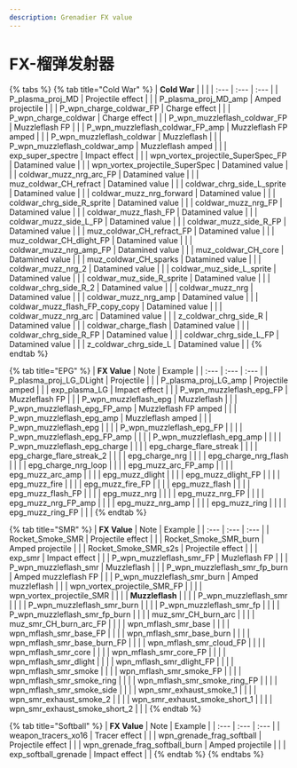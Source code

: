 ```yaml
---
description: Grenadier FX value
---
```


# FX-榴弹发射器

{% tabs %}
{% tab title="Cold War" %}
| **Cold War** |  |  |
| :--- | :--- | :--- |
| P\_plasma\_proj\_MD | Projectile effect |  |
| P\_plasma\_proj\_MD\_amp | Amped projectile |  |
| P\_wpn\_charge\_coldwar\_FP | Charge effect |  |
| P\_wpn\_charge\_coldwar | Charge effect |  |
| P\_wpn\_muzzleflash\_coldwar\_FP | Muzzleflash FP |  |
| P\_wpn\_muzzleflash\_coldwar\_FP\_amp | Muzzleflash FP amped |  |
| P\_wpn\_muzzleflash\_coldwar | Muzzleflash |  |
| P\_wpn\_muzzleflash\_coldwar\_amp | Muzzleflash amped |  |
| exp\_super\_spectre | Impact effect |  |
| wpn\_vortex\_projectile\_SuperSpec\_FP | Datamined value |  |
| wpn\_vortex\_projectile\_SuperSpec | Datamined value |  |
| coldwar\_muzz\_nrg\_arc\_FP | Datamined value |  |
| muz\_coldwar\_CH\_refract | Datamined value |  |
| coldwar\_chrg\_side\_L\_sprite | Datamined value |  |
| coldwar\_muzz\_nrg\_forward | Datamined value |  |
| coldwar\_chrg\_side\_R\_sprite | Datamined value |  |
| coldwar\_muzz\_nrg\_FP | Datamined value |  |
| coldwar\_muzz\_flash\_FP | Datamined value |  |
| coldwar\_muzz\_side\_L\_FP | Datamined value |  |
| coldwar\_muzz\_side\_R\_FP | Datamined value |  |
| muz\_coldwar\_CH\_refract\_FP | Datamined value |  |
| muz\_coldwar\_CH\_dlight\_FP | Datamined value |  |
| coldwar\_muzz\_nrg\_amp\_FP | Datamined value |  |
| muz\_coldwar\_CH\_core | Datamined value |  |
| muz\_coldwar\_CH\_sparks | Datamined value |  |
| coldwar\_muzz\_nrg\_2 | Datamined value |  |
| coldwar\_muz\_side\_L\_sprite | Datamined value |  |
| coldwar\_muz\_side\_R\_sprite | Datamined value |  |
| coldwar\_chrg\_side\_R\_2 | Datamined value |  |
| coldwar\_muzz\_nrg | Datamined value |  |
| coldwar\_muzz\_nrg\_amp | Datamined value |  |
| coldwar\_muzz\_flash\_FP\_copy\_copy | Datamined value |  |
| coldwar\_muzz\_nrg\_arc | Datamined value |  |
| z\_coldwar\_chrg\_side\_R | Datamined value |  |
| coldwar\_charge\_flash | Datamined value |  |
| coldwar\_chrg\_side\_R\_FP | Datamined value |  |
| coldwar\_chrg\_side\_L\_FP | Datamined value |  |
| z\_coldwar\_chrg\_side\_L | Datamined value |  |
{% endtab %}

{% tab title="EPG" %}
| **FX Value** | Note | Example |
| :--- | :--- | :--- |
| P\_plasma\_proj\_LG\_DLight | Projectile |  |
| P\_plasma\_proj\_LG\_amp | Projectile amped |  |
| exp\_plasma\_LG | Impact effect |  |
| P\_wpn\_muzzleflash\_epg\_FP | Muzzleflash FP |  |
| P\_wpn\_muzzleflash\_epg | Muzzleflash |  |
| P\_wpn\_muzzleflash\_epg\_FP\_amp | Muzzleflash FP amped |  |
| P\_wpn\_muzzleflash\_epg\_amp | Muzzleflash amped |  |
| P\_wpn\_muzzleflash\_epg |  |  |
| P\_wpn\_muzzleflash\_epg\_FP |  |  |
| P\_wpn\_muzzleflash\_epg\_FP\_amp |  |  |
| P\_wpn\_muzzleflash\_epg\_amp |  |  |
| P\_wpn\_muzzleflash\_epg\_charge |  |  |
| epg\_charge\_flare\_streak |  |  |
| epg\_charge\_flare\_streak\_2 |  |  |
| epg\_charge\_nrg |  |  |
| epg\_charge\_nrg\_flash |  |  |
| epg\_charge\_nrg\_loop |  |  |
| epg\_muzz\_arc\_FP\_amp |  |  |
| epg\_muzz\_arc\_amp |  |  |
| epg\_muzz\_dlight |  |  |
| epg\_muzz\_dlight\_FP |  |  |
| epg\_muzz\_fire |  |  |
| epg\_muzz\_fire\_FP |  |  |
| epg\_muzz\_flash |  |  |
| epg\_muzz\_flash\_FP |  |  |
| epg\_muzz\_nrg |  |  |
| epg\_muzz\_nrg\_FP |  |  |
| epg\_muzz\_nrg\_FP\_amp |  |  |
| epg\_muzz\_nrg\_amp |  |  |
| epg\_muzz\_ring |  |  |
| epg\_muzz\_ring\_FP |  |  |
{% endtab %}

{% tab title="SMR" %}
| **FX Value** | Note | Example |
| :--- | :--- | :--- |
| Rocket\_Smoke\_SMR | Projectile effect |  |
| Rocket\_Smoke\_SMR\_burn | Amped projectile |  |
| Rocket\_Smoke\_SMR\_s2s | Projectile effect |  |
| exp\_smr | Impact effect |  |
| P\_wpn\_muzzleflash\_smr\_FP | Muzleflash FP |  |
| P\_wpn\_muzzleflash\_smr | Muzzleflash |  |
| P\_wpn\_muzzleflash\_smr\_fp\_burn | Amped muzzleflash FP |  |
| P\_wpn\_muzzleflash\_smr\_burn | Amped muzzleflash |  |
| wpn\_vortex\_projectile\_SMR\_FP |  |  |
| wpn\_vortex\_projectile\_SMR |  |  |
| **Muzzleflash** |  |  |
| P\_wpn\_muzzleflash\_smr |  |  |
| P\_wpn\_muzzleflash\_smr\_burn |  |  |
| P\_wpn\_muzzleflash\_smr\_fp |  |  |
| P\_wpn\_muzzleflash\_smr\_fp\_burn |  |  |
| muz\_smr\_CH\_burn\_arc |  |  |
| muz\_smr\_CH\_burn\_arc\_FP |  |  |
| wpn\_mflash\_smr\_base |  |  |
| wpn\_mflash\_smr\_base\_FP |  |  |
| wpn\_mflash\_smr\_base\_burn |  |  |
| wpn\_mflash\_smr\_base\_burn\_FP |  |  |
| wpn\_mflash\_smr\_cloud\_FP |  |  |
| wpn\_mflash\_smr\_core |  |  |
| wpn\_mflash\_smr\_core\_FP |  |  |
| wpn\_mflash\_smr\_dlight |  |  |
| wpn\_mflash\_smr\_dlight\_FP |  |  |
| wpn\_mflash\_smr\_smoke |  |  |
| wpn\_mflash\_smr\_smoke\_FP |  |  |
| wpn\_mflash\_smr\_smoke\_ring |  |  |
| wpn\_mflash\_smr\_smoke\_ring\_FP |  |  |
| wpn\_mflash\_smr\_smoke\_side |  |  |
| wpn\_smr\_exhaust\_smoke\_1 |  |  |
| wpn\_smr\_exhaust\_smoke\_2 |  |  |
| wpn\_smr\_exhaust\_smoke\_short\_1 |  |  |
| wpn\_smr\_exhaust\_smoke\_short\_2 |  |  |
{% endtab %}

{% tab title="Softball" %}
| **FX Value** | Note | Example |
| :--- | :--- | :--- |
| weapon\_tracers\_xo16 | Tracer effect |  |
| wpn\_grenade\_frag\_softball | Projectile effect |  |
| wpn\_grenade\_frag\_softball\_burn | Amped projectile |  |
| exp\_softball\_grenade | Impact effect |  |
{% endtab %}
{% endtabs %}

